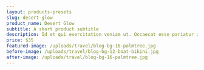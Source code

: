 ```yaml
---
layout: products-presets
slug: desert-glow
product_name: Desert Glow
subtitle: A short product subtitle
description: Id et qui exercitation veniam ut. Occaecat esse pariatur aliquip aliqua id duis reprehenderit qui. Culpa magna ex ea aliqua. Incididunt ullamco nostrud laboris et nisi adipisicing proident ullamco cupidatat eiusmod reprehenderit. Qui sunt enim ex deserunt nostrud. Consectetur officia in aliquip do sunt consequat sint eiusmod non proident. Occaecat id proident excepteur ut incididunt do ad minim velit duis dolor.
price: $35
featured-image: /uploads/travel/blog-bg-16-palmtree.jpg
before-image: /uploads/travel/blog-bg-12-boat-bikini.jpg
after-image: /uploads/travel/blog-bg-16-palmtree.jpg
---
```


